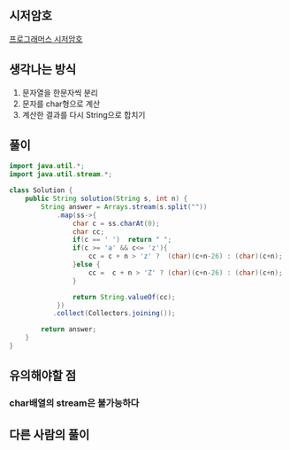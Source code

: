 ## 시저암호
[프로그래머스 시저암호](https://school.programmers.co.kr/tryouts/71852/challenges)  

## 생각나는 방식
1. 문자열을 한문자씩 분리  
2. 문자를 char형으로 계산  
3. 계산한 결과를 다시 String으로 합치기  

## 풀이
~~~java  
import java.util.*;
import java.util.stream.*;

class Solution {
    public String solution(String s, int n) {
        String answer = Arrays.stream(s.split(""))
            .map(ss->{
                char c = ss.charAt(0);
                char cc;
                if(c == ' ')  return " ";
                if(c >= 'a' && c<= 'z'){
                    cc = c + n > 'z' ?  (char)(c+n-26) : (char)(c+n);
                }else {
                    cc =  c + n > 'Z' ? (char)(c+n-26) : (char)(c+n);
                }

                return String.valueOf(cc);
            })
           .collect(Collectors.joining());

        return answer;
    }
}
~~~

## 유의해야할 점
### char배열의 stream은 불가능하다


## 다른 사람의 풀이
~~~java

~~~
